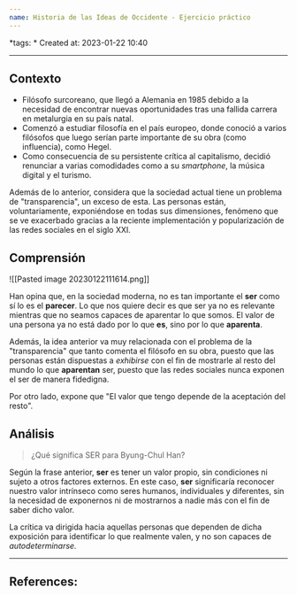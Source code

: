 ```yaml
---
name: Historia de las Ideas de Occidente - Ejercicio práctico 
---
```

*tags: *
Created at: 2023-01-22 10:40

---

## Contexto

- Filósofo surcoreano, que llegó a Alemania en 1985 debido a la necesidad de encontrar nuevas oportunidades tras una fallida carrera en metalurgia en su país natal.
- Comenzó a estudiar filosofía en el país europeo, donde conoció a varios filósofos que luego serían parte importante de su obra (como influencia), como Hegel.
- Como consecuencia de su persistente crítica al capitalismo, decidió renunciar a varias comodidades como a su *smartphone*, la música digital y el turismo.

Además de lo anterior, considera que la sociedad actual tiene un problema de "transparencia", un exceso de esta. Las personas están, voluntariamente, exponiéndose en todas sus dimensiones, fenómeno que se ve exacerbado gracias a la reciente implementación y popularización de las redes sociales en el siglo XXI.

## Comprensión

![[Pasted image 20230122111614.png]]

Han opina que, en la sociedad moderna, no es tan importante el **ser** como sí lo es el **parecer**. Lo que nos quiere decir es que ser ya no es relevante mientras que no seamos capaces de aparentar lo que somos.
El valor de una persona ya no está dado por lo que **es**, sino por lo que **aparenta**.

Además, la idea anterior va muy relacionada con el problema de la "transparencia" que tanto comenta el filósofo en su obra, puesto que las personas están dispuestas a *exhibirse* con el fin de mostrarle al resto del mundo lo que **aparentan** ser, puesto que las redes sociales nunca exponen el ser de manera fidedigna.

Por otro lado, expone que "El valor que tengo depende de la aceptación del resto".

## Análisis

> ¿Qué significa SER para Byung-Chul Han?

Según la frase anterior, **ser** es tener un valor propio, sin condiciones ni sujeto a otros factores externos. En este caso, **ser** significaría reconocer nuestro valor intrínseco como seres humanos, individuales y diferentes, sin la necesidad de exponernos ni de mostrarnos a nadie más con el fin de saber dicho valor.

La crítica va dirigida hacia aquellas personas que dependen de dicha exposición para identificar lo que realmente valen, y no son capaces de *autodeterminarse.*

---
## References:

